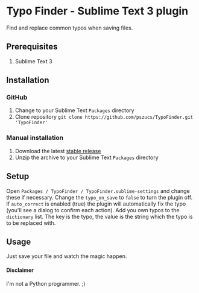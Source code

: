 # Typo Finder - Sublime Text 3 plugin
Find and replace common typos when saving files.

## Prerequisites

1. Sublime Text 3

## Installation

### GitHub

1. Change to your Sublime Text `Packages` directory
2. Clone repository `git clone https://github.com/pszucs/TypoFinder.git 'TypoFinder'`

### Manual installation

1. Download the latest [stable release](https://github.com/pszucs/TypoFinder/releases)
2. Unzip the archive to your Sublime Text `Packages` directory

## Setup
Open `Packages / TypoFinder / TypoFinder.sublime-settings` and change these if necessary.
Change the `typo_on_save` to `false` to turn the plugin off.
If `auto_correct` is enabled (true) the plugin will automatically fix the typo (you'll see a dialog to confirm each action).
Add you own typos to the `dictionary` list. The key is the typo, the value is the string which the typo is to be replaced with.

## Usage
Just save your file and watch the magic happen.

#### Disclaimer
I'm not a Python programmer. ;)